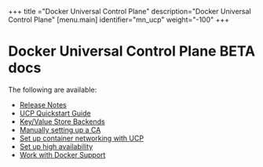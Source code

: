 +++
title ="Docker Universal Control Plane"
description="Docker Universal Control Plane"
[menu.main]
identifier="mn_ucp"
weight="-100"
+++


# Docker Universal Control Plane BETA docs

The following are available:

* [Release Notes](release_notes)
* [UCP Quickstart Guide](installation)  
* [Key/Value Store Backends](kv_store )   
* [Manually setting up a CA](certs)  
* [Set up container networking with UCP](networking)  
* [Set up high availability](understand_ha)  
* [Work with Docker Support](support)
